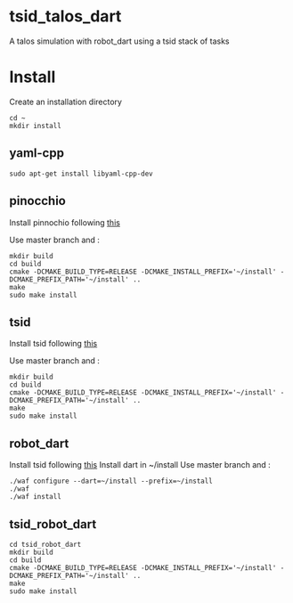 # tsid_talos_dart

A talos simulation with robot_dart using a tsid stack of tasks

# Install

Create an installation directory
```
cd ~
mkdir install
```

## yaml-cpp

```
sudo apt-get install libyaml-cpp-dev
```

## pinocchio

Install pinnochio following [this](https://github.com/stack-of-tasks/pinocchio)

Use master branch and :
```
mkdir build
cd build
cmake -DCMAKE_BUILD_TYPE=RELEASE -DCMAKE_INSTALL_PREFIX='~/install' -DCMAKE_PREFIX_PATH='~/install' ..
make 
sudo make install
```
## tsid

Install tsid following [this](https://github.com/stack-of-tasks/tsid)

Use master branch and :
```
mkdir build
cd build
cmake -DCMAKE_BUILD_TYPE=RELEASE -DCMAKE_INSTALL_PREFIX='~/install' -DCMAKE_PREFIX_PATH='~/install' ..
make 
sudo make install
```

## robot_dart

Install tsid following [this](https://github.com/stack-of-tasks/tsid)
Install dart in ~/install
Use master branch and :
```
./waf configure --dart=~/install --prefix=~/install
./waf
./waf install
```

## tsid_robot_dart
```
cd tsid_robot_dart
mkdir build
cd build
cmake -DCMAKE_BUILD_TYPE=RELEASE -DCMAKE_INSTALL_PREFIX='~/install' -DCMAKE_PREFIX_PATH='~/install' ..
make 
sudo make install
```